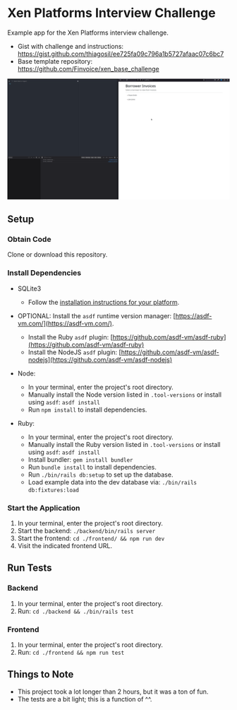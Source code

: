 # Xen Platforms Interview Challenge

Example app for the Xen Platforms interview challenge.
- Gist with challenge and instructions: https://gist.github.com/thiagosil/ee725fa09c796a1b5727afaac07c6bc7
- Base template repository: https://github.com/Finvoice/xen_base_challenge

![Demo](xen.gif)

## Setup

### Obtain Code
Clone or download this repository.

### Install Dependencies

- SQLite3
    - Follow the [installation instructions for your platform](https://www.servermania.com/kb/articles/install-sqlite).

- OPTIONAL: Install the `asdf` runtime version manager: [https://asdf-vm.com/](https://asdf-vm.com/).
    - Install the Ruby `asdf` plugin: [https://github.com/asdf-vm/asdf-ruby](https://github.com/asdf-vm/asdf-ruby)
    - Install the NodeJS `asdf` plugin: [https://github.com/asdf-vm/asdf-nodejs](https://github.com/asdf-vm/asdf-nodejs)

- Node:
    - In your terminal, enter the project's root directory.
    - Manually install the Node version listed in `.tool-versions` or install using `asdf`: `asdf install`
    - Run `npm install` to install dependencies.

- Ruby:
    - In your terminal, enter the project's root directory.
    - Manually install the Ruby version listed in `.tool-versions` or install using `asdf`: `asdf install`
    - Install bundler: `gem install bundler`
    - Run `bundle install` to install dependencies.
    - Run `./bin/rails db:setup` to set up the database.
    - Load example data into the dev database via: `./bin/rails db:fixtures:load`

### Start the Application

1. In your terminal, enter the project's root directory.
1. Start the backend: `./backend/bin/rails server`
1. Start the frontend: `cd ./frontend/ && npm run dev`
1. Visit the indicated frontend URL.

## Run Tests

### Backend

1. In your terminal, enter the project's root directory.
1. Run: `cd ./backend && ./bin/rails test`

### Frontend

1. In your terminal, enter the project's root directory.
1. Run: `cd ./frontend && npm run test`

## Things to Note
- This project took a lot longer than 2 hours, but it was a ton of fun.
- The tests are a bit light; this is a function of ^^.